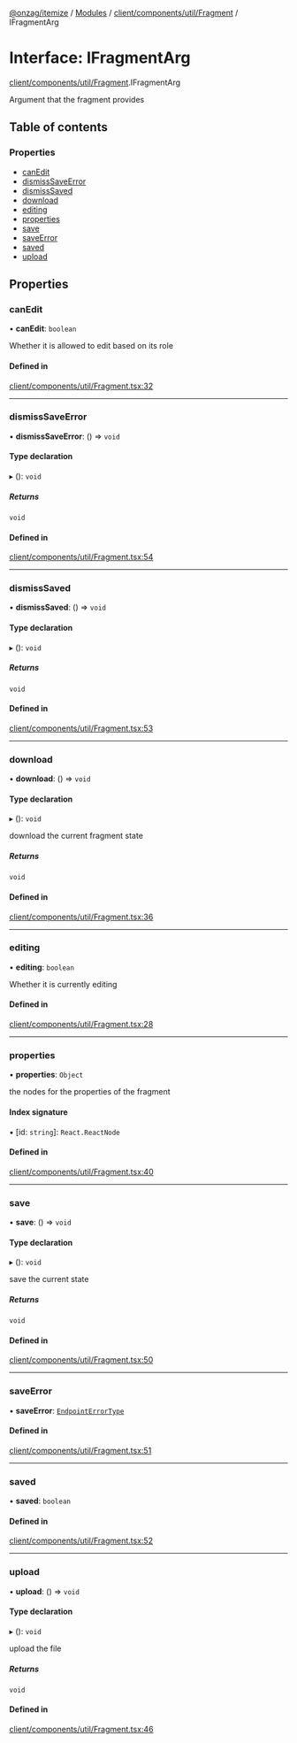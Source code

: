 [@onzag/itemize](../README.md) / [Modules](../modules.md) / [client/components/util/Fragment](../modules/client_components_util_Fragment.md) / IFragmentArg

# Interface: IFragmentArg

[client/components/util/Fragment](../modules/client_components_util_Fragment.md).IFragmentArg

Argument that the fragment provides

## Table of contents

### Properties

- [canEdit](client_components_util_Fragment.IFragmentArg.md#canedit)
- [dismissSaveError](client_components_util_Fragment.IFragmentArg.md#dismisssaveerror)
- [dismissSaved](client_components_util_Fragment.IFragmentArg.md#dismisssaved)
- [download](client_components_util_Fragment.IFragmentArg.md#download)
- [editing](client_components_util_Fragment.IFragmentArg.md#editing)
- [properties](client_components_util_Fragment.IFragmentArg.md#properties)
- [save](client_components_util_Fragment.IFragmentArg.md#save)
- [saveError](client_components_util_Fragment.IFragmentArg.md#saveerror)
- [saved](client_components_util_Fragment.IFragmentArg.md#saved)
- [upload](client_components_util_Fragment.IFragmentArg.md#upload)

## Properties

### canEdit

• **canEdit**: `boolean`

Whether it is allowed to edit based on its role

#### Defined in

[client/components/util/Fragment.tsx:32](https://github.com/onzag/itemize/blob/73e0c39e/client/components/util/Fragment.tsx#L32)

___

### dismissSaveError

• **dismissSaveError**: () => `void`

#### Type declaration

▸ (): `void`

##### Returns

`void`

#### Defined in

[client/components/util/Fragment.tsx:54](https://github.com/onzag/itemize/blob/73e0c39e/client/components/util/Fragment.tsx#L54)

___

### dismissSaved

• **dismissSaved**: () => `void`

#### Type declaration

▸ (): `void`

##### Returns

`void`

#### Defined in

[client/components/util/Fragment.tsx:53](https://github.com/onzag/itemize/blob/73e0c39e/client/components/util/Fragment.tsx#L53)

___

### download

• **download**: () => `void`

#### Type declaration

▸ (): `void`

download the current fragment state

##### Returns

`void`

#### Defined in

[client/components/util/Fragment.tsx:36](https://github.com/onzag/itemize/blob/73e0c39e/client/components/util/Fragment.tsx#L36)

___

### editing

• **editing**: `boolean`

Whether it is currently editing

#### Defined in

[client/components/util/Fragment.tsx:28](https://github.com/onzag/itemize/blob/73e0c39e/client/components/util/Fragment.tsx#L28)

___

### properties

• **properties**: `Object`

the nodes for the properties of the fragment

#### Index signature

▪ [id: `string`]: `React.ReactNode`

#### Defined in

[client/components/util/Fragment.tsx:40](https://github.com/onzag/itemize/blob/73e0c39e/client/components/util/Fragment.tsx#L40)

___

### save

• **save**: () => `void`

#### Type declaration

▸ (): `void`

save the current state

##### Returns

`void`

#### Defined in

[client/components/util/Fragment.tsx:50](https://github.com/onzag/itemize/blob/73e0c39e/client/components/util/Fragment.tsx#L50)

___

### saveError

• **saveError**: [`EndpointErrorType`](../modules/base_errors.md#endpointerrortype)

#### Defined in

[client/components/util/Fragment.tsx:51](https://github.com/onzag/itemize/blob/73e0c39e/client/components/util/Fragment.tsx#L51)

___

### saved

• **saved**: `boolean`

#### Defined in

[client/components/util/Fragment.tsx:52](https://github.com/onzag/itemize/blob/73e0c39e/client/components/util/Fragment.tsx#L52)

___

### upload

• **upload**: () => `void`

#### Type declaration

▸ (): `void`

upload the file

##### Returns

`void`

#### Defined in

[client/components/util/Fragment.tsx:46](https://github.com/onzag/itemize/blob/73e0c39e/client/components/util/Fragment.tsx#L46)

